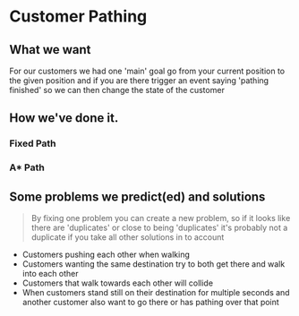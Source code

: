 # Customer Pathing

## What we want

For our customers we had one 'main' goal go from your current position to the given position and if you are there trigger an event saying 'pathing finished' so we can then change the state of the customer&#x20;

## How we've done it.

### Fixed Path

### A\* Path

## Some problems we predict(ed) and solutions&#x20;

> By fixing one problem you can create a new problem, so if it looks like there are 'duplicates' or close to being 'duplicates' it's probably not a duplicate if you take all other solutions in to account &#x20;

* Customers pushing each other when walking
* Customers wanting the same destination try to both get there and walk into each other
* Customers that walk towards each other will collide &#x20;
* When customers stand still on their destination for multiple seconds and another customer also want to go there or has pathing over that point&#x20;

##

##
